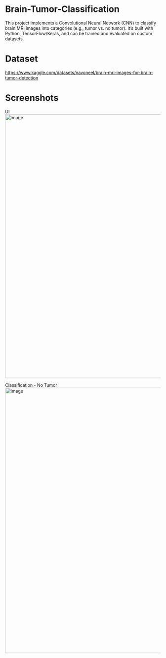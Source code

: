 # Brain-Tumor-Classification

This project implements a Convolutional Neural Network (CNN) to classify brain MRI images into categories (e.g., tumor vs. no tumor). It’s built with Python, TensorFlow/Keras, and can be trained and evaluated on custom datasets.

# Dataset 

https://www.kaggle.com/datasets/navoneel/brain-mri-images-for-brain-tumor-detection

# Screenshots

UI
<img width="1885" height="850" alt="image" src="https://github.com/user-attachments/assets/65d6eb62-a43a-4fe5-9145-f2bb968de097" />

Classification - No Tumor
<img width="1894" height="855" alt="image" src="https://github.com/user-attachments/assets/3ffb2903-e137-4eeb-90cf-44601950b6ce" />

